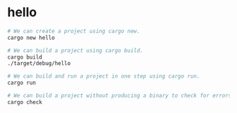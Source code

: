 # hello

```bash
# We can create a project using cargo new.
cargo new hello
```

```bash
# We can build a project using cargo build.
cargo build
./target/debug/hello
```

```bash
# We can build and run a project in one step using cargo run.
cargo run
```

``` bash
# We can build a project without producing a binary to check for errors using cargo check.
cargo check
```
